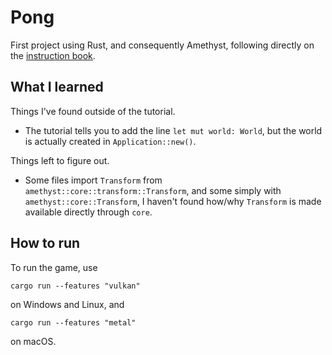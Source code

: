 # Pong

First project using Rust, and consequently Amethyst, following directly on the [instruction book](https://book.amethyst.rs/stable/pong-tutorial.html).

## What I learned 
Things I've found outside of the tutorial.
- The tutorial tells you to add the line `let mut world: World`, but the world is actually created in `Application::new()`.

Things left to figure out.
- Some files import `Transform` from `amethyst::core::transform::Transform`, and some simply with `amethyst::core::Transform`, I haven't found how/why `Transform` is made available directly through `core`.

## How to run

To run the game, use

```
cargo run --features "vulkan"
```

on Windows and Linux, and

```
cargo run --features "metal"
```

on macOS.
